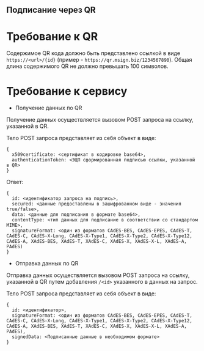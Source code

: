 ## Подписание через QR

# Требование к QR

Содержимое QR кода должно быть представлено ссылкой в виде `https://<url>/{id}` (пример - `https://qr.msign.biz/1234567890`). Общая длина содержимого QR не должно превышать 100 символов.

# Требование к сервису

- Получение данных по QR

Получение данных осуществляется вызовом POST запроса на ссылку, указанной в QR.

Тело POST запроса представляет из себя объект в виде:
```
{
  x509certificate: <сертификат в кодировке base64>,
  authenticationToken: <ЭЦП сформированная подписью ссылки, указанной в QR>
}
```

Ответ:
```
{
  id: <идентификатор запроса на подпись>,
  secured: <данные предоставлены в зашифрованном виде - значения true/false>,
  data: <данные для подписания в формате base64>,
  contentType: <тип данных для подписание в соответствии со стандартом MIME>,
  signatureFormat: <один из форматов CAdES-BES, CAdES-EPES, CAdES-T, CAdES-C, CAdES-X-Long, CAdES-X-Type1, CAdES-X-Type2, CAdES-X-Type12, CAdES-A, XAdES-BES, XAdES-T, XAdES-C, XAdES-X, XAdES-X-L, XAdES-A, PAdES)
}
```

- Отправка данных по QR

Отправка данных осуществляется вызовом POST запроса на ссылку, указанной в QR путем добавления `/<id>` указанного в данных на запрос.

Тело POST запроса представляет из себя объект в виде:

```
{
  id: <идентификатор>,
  signatureFormat: <один из форматов CAdES-BES, CAdES-EPES, CAdES-T, CAdES-C, CAdES-X-Long, CAdES-X-Type1, CAdES-X-Type2, CAdES-X-Type12, CAdES-A, XAdES-BES, XAdES-T, XAdES-C, XAdES-X, XAdES-X-L, XAdES-A, PAdES),
  signedData: <Подписанные данные в необходимом формате>
}
```
